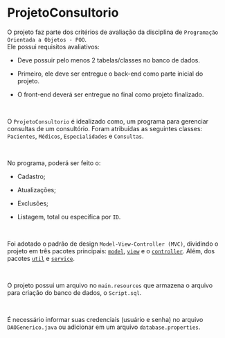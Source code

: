 # ProjetoConsultorio

O projeto faz parte dos critérios de avaliação da disciplina de `Programação Orientada a Objetos - POO`. 
<br>
Ele possui requisitos avaliativos:

* Deve possuir pelo menos 2 tabelas/classes no banco de dados.

* Primeiro, ele deve ser entregue o back-end como parte inicial do projeto.

* O front-end deverá ser entregue no final como projeto finalizado.

<br>

O `ProjetoConsultorio` é idealizado como, um programa para gerenciar consultas de um consultório. Foram atribuídas as seguintes classes: `Pacientes`, `Médicos`, `Especialidades` e `Consultas`.

<br>

No programa, poderá ser feito o:

* Cadastro;

* Atualizações;

* Exclusões;

* Listagem, total ou específica por `ID`.

<br>

Foi adotado o padrão de design `Model-View-Controller (MVC)`, dividindo o projeto em três pacotes principais: [`model`](Consultorio/src/main/java/higorpalmeira/com/github/consultorio/model), [`view`](Consultorio/src/main/java/higorpalmeira/com/github/consultorio/view) e o [`controller`](Consultorio/src/main/java/higorpalmeira/com/github/consultorio/controller). Além, dos pacotes [`util`](Consultorio/src/main/java/higorpalmeira/com/github/consultorio/util) e [`service`](Consultorio/src/main/java/higorpalmeira/com/github/consultorio/service).

<br>

O projeto possui um arquivo no `main.resources` que armazena o arquivo para criação do banco de dados, o `Script.sql`. 

<br>

É necessário informar suas credenciais (usuário e senha) no arquivo `DAOGenerico.java` ou adicionar em um arquivo `database.properties`.
